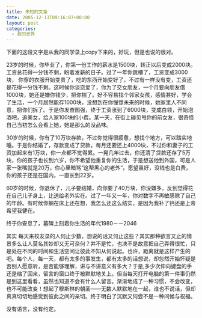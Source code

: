 ```yaml
---
title: 未知的文章
date: 2005-12-13T09:16:07+00:00
layout: post
categories:
  - 我的世界
---
```


下面的这段文字是从我的同学录上copy下来的，好玩，但是也说的很对。

23岁的时候，你毕业了，你第一份工作的薪水是1500块，转正以后变成2000块。工资总花得一分钱不剩，盼着发薪的日子。过了一年你跳槽了，工资变成3000块， 你穿的衣服开始变贵了，吃的东西开始变好了，不过有一样没有变，工资还是花得一分钱不剩。这时候你谈恋爱了，你为了交女朋友，一个月要向朋友借1000块，她还是嫌你钱少，把你揣了。好不容易找个邻家女孩，感情甚好，学会了生活，一个月居然能存1000块，没想到在你憧憬未来的时候，她家里人不同意，把你们拆了。于是你发奋图强，终于工资涨到了6000块，变成白领，开始泡酒吧，追美女，给人家100块的小费。某一天，在街上碰见甩你的前女友，很奇怪自己当初怎么会看上她，她是那么的没品味。
<!--more-->

30岁的时候，你有了10万块存款，不过你觉得很疲惫，想找个地方，可以踏实地睡。于是你结婚了，存款变成了贷款，每月还要还上4000块，不过你和妻子的工资加起来有1万块，你一点都不觉得累。一晃几年过去，你还清了贷款还存了5万块，你的孩子也长到六岁，你不希望他重复你的生活，于是想送他到外国，可是人家一张嘴就是20万，你心里暗骂“这帮黑心的老外“。愿望虽好，没钱也是白费，你的孩子还是在国内，一直长到22岁。

60岁的时候，你退休了，儿子要结婚，向你要了40万块，你没嫌多，反到觉得花在自己儿子身上，比送给老外实在。过了一年又一年，你对数字不再敏感除了自己的年龄。有时候你躺在床上还在想，我怎么还这么结实，是因为我补了钙还是上帝希望我健在。

终于你安息了，墓碑上刻着你生活的年代1980－－2046

其实 每天来校友录的人何止少数，想说的话又何止这些？其实那种欲言又止的情景多么让人莫名其妙却又无可奈何？并不是忙，也决不是故意把自己弄得很忙，只是处在不同的时间和生活空间让彼此不知从何说起。也许，距离就是这样产生的吧。每个人，每一天，都有太多的事发生，都有太多的话想说，却忽然开始怀疑是否别人愿意听，是否能够理解，讲与不讲意义有多大？于是,多少次伸向键盘的手还是缩了回来，留言的窗口终于被默默地关上。但当每天打开电脑的第一件事仍然是到这里看看，虽然也知道不会有什么人留言。渐渐地成了一种习惯，不会改变，也不可能改变！想起了穆斯林的朝圣——无数人默默地在一起，谁也不说话，但却真真切切地感觉到彼此之间的亲切。终于明白了沉默又何尝不是一种问候与祝福。

没有语言，没有约定。